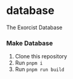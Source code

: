 # database

The Exorcist Database

### Make Database

1.  Clone this repository
2.  Run `pnpm i`
3.  Run `pnpm run build`
